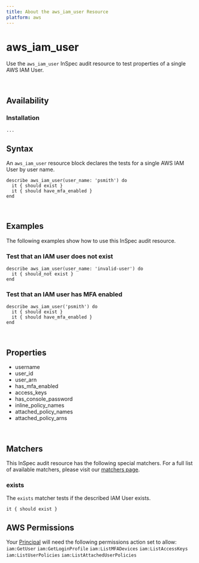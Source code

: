 ```yaml
---
title: About the aws_iam_user Resource
platform: aws
---
```


# aws\_iam\_user

Use the `aws_iam_user` InSpec audit resource to test properties of a single AWS IAM User.

<br>

## Availability

### Installation

    ...
    
## Syntax

An `aws_iam_user` resource block declares the tests for a single AWS IAM User by user name.

    describe aws_iam_user(user_name: 'psmith') do
      it { should exist }
      it { should have_mfa_enabled }
    end

<br>

## Examples

The following examples show how to use this InSpec audit resource.

### Test that an IAM user does not exist

    describe aws_iam_user(user_name: 'invalid-user') do
      it { should_not exist }
    end

### Test that an IAM user has MFA enabled

    describe aws_iam_user('psmith') do
      it { should exist }
      it { should have_mfa_enabled }
    end

<br>

## Properties

* username 
* user_id
* user_arn 
* has_mfa_enabled
* access_keys
* has_console_password
* inline_policy_names
* attached_policy_names
* attached_policy_arns

<br>

## Matchers

This InSpec audit resource has the following special matchers. For a full list of available matchers, please visit our [matchers page](https://www.inspec.io/docs/reference/matchers/).

### exists

The `exists` matcher tests if the described IAM User exists.

    it { should exist }

## AWS Permissions

Your [Principal](https://docs.aws.amazon.com/IAM/latest/UserGuide/intro-structure.html#intro-structure-principal) will need the following permissions action set to allow: 
`iam:GetUser` 
`iam:GetLoginProfile` 
`iam:ListMFADevices` 
`iam:ListAccessKeys` 
`iam:ListUserPolicies` 
`iam:ListAttachedUserPolicies` 

